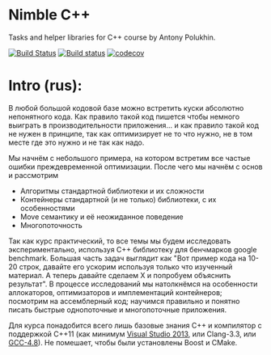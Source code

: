 # Nimble C++

Tasks and helper libraries for C++ course by Antony Polukhin.

[![Build Status](https://travis-ci.org/apolukhin/course-nimble_cpp.svg?branch=master)](https://travis-ci.org/apolukhin/course-nimble_cpp)
[![Build status](https://ci.appveyor.com/api/projects/status/wii3x2jsdxmqyh4i/branch/master?svg=true)](https://ci.appveyor.com/project/apolukhin/course-nimble-cpp/branch/master)
[![codecov](https://codecov.io/gh/apolukhin/course-nimble_cpp/branch/master/graph/badge.svg)](https://codecov.io/gh/apolukhin/course-nimble_cpp)

# Intro (rus):

В любой большой кодовой базе можно встретить куски абсолютно непонятного кода. Как правило такой код пишется чтобы немного выиграть в производительности приложения... и как правило такой код не нужен в принципе, так как оптимизирует не то что нужно, не в том месте где это нужно и не так как надо.

Мы начнём с небольшого примера, на котором встретим все частые ошибки преждевременной оптимизации. После чего мы начнём с основ и рассмотрим

* Алгоритмы стандартной библиотеки и их сложности
* Контейнеры стандартной (и не только) библиотеки, с их особенностями
* Move семантику и её неожиданное поведение
* Многопоточность

Так как курс практический, то все темы мы будем исследовать экспериментально, используя С++ библиотеку для бенчмарков google benchmark. Большая часть задач выглядит как "Вот пример кода на 10-20 строк, давайте его ускорим используя только что изученный материал. А теперь давайте сделаем Х и попробуем объяснить результат". В процессе исследований мы натолкнёмся на особенности аллокаторов, оптимизаторов и имплементаций контейнеров; посмотрим на ассемблерный код; научимся правильно и понятно писать быстрые однопоточные и многопоточные приложения.

Для курса понадобится всего лишь базовые знания C++ и компилятор с поддержкой C++11 (как минимум [Visual Studio 2013](https://www.microsoft.com/ru-ru/SoftMicrosoft/VisualStudio2013.aspx), или Clang-3.3, или [GCC-4.8](https://launchpad.net/~ubuntu-toolchain-r/+archive/ubuntu/test)).
Не помешает, чтобы были установлены Boost и CMake.
